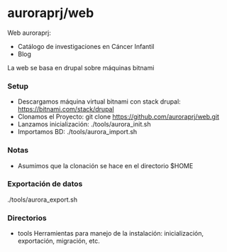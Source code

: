 # auroraprj/web

Web auroraprj:
- Catálogo de investigaciones en Cáncer Infantil
- Blog

La web se basa en drupal sobre máquinas bitnami

### Setup

- Descargamos máquina virtual bitnami con stack drupal: https://bitnami.com/stack/drupal
- Clonamos el Proyecto: git clone https://github.com/auroraprj/web.git
- Lanzamos inicialización: ./tools/aurora_init.sh
- Importamos BD: ./tools/aurora_import.sh

### Notas

- Asumimos que la clonación se hace en el directorio $HOME

### Exportación de datos

./tools/aurora_export.sh

### Directorios

- tools  Herramientas para manejo de la instalación: inicialización, exportación, migración, etc.
